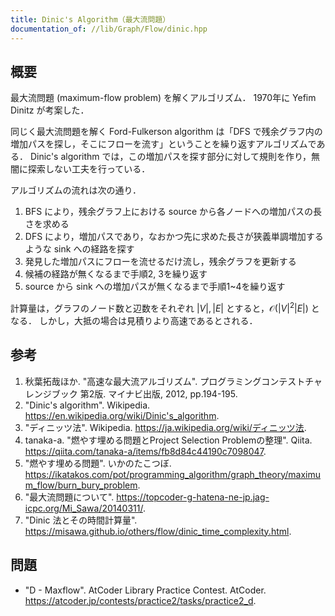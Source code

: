 ```yaml
---
title: Dinic's Algorithm（最大流問題）
documentation_of: //lib/Graph/Flow/dinic.hpp
---
```



## 概要

最大流問題 (maximum-flow problem) を解くアルゴリズム．
1970年に Yefim Dinitz が考案した．

同じく最大流問題を解く Ford-Fulkerson algorithm は「DFS で残余グラフ内の増加パスを探し，そこにフローを流す」ということを繰り返すアルゴリズムである．
Dinic's algorithm では，この増加パスを探す部分に対して規則を作り，無闇に探索しない工夫を行っている．

アルゴリズムの流れは次の通り．

1. BFS により，残余グラフ上における source から各ノードへの増加パスの長さを求める
2. DFS により，増加パスであり，なおかつ先に求めた長さが狭義単調増加するような sink への経路を探す
3. 発見した増加パスにフローを流せるだけ流し，残余グラフを更新する
4. 候補の経路が無くなるまで手順2, 3を繰り返す
5. source から sink への増加パスが無くなるまで手順1~4を繰り返す

計算量は，グラフのノード数と辺数をそれぞれ $\lvert V \rvert, \lvert E \rvert$ とすると，$\mathcal{O}(\lvert V \rvert ^2 \lvert E \rvert)$ となる．
しかし，大抵の場合は見積りより高速であるとされる．


## 参考

1. 秋葉拓哉ほか. "高速な最大流アルゴリズム". プログラミングコンテストチャレンジブック 第2版. マイナビ出版, 2012, pp.194-195.
1. "Dinic's algorithm". Wikipedia. <https://en.wikipedia.org/wiki/Dinic's_algorithm>.
1. "ディニッツ法". Wikipedia. <https://ja.wikipedia.org/wiki/ディニッツ法>.
1. tanaka-a. "燃やす埋める問題とProject Selection Problemの整理". Qiita. <https://qiita.com/tanaka-a/items/fb8d84c44190c7098047>.
1. "燃やす埋める問題". いかのたこつぼ. <https://ikatakos.com/pot/programming_algorithm/graph_theory/maximum_flow/burn_bury_problem>.
1. "最大流問題について". <https://topcoder-g-hatena-ne-jp.jag-icpc.org/Mi_Sawa/20140311/>.
1. "Dinic 法とその時間計算量". <https://misawa.github.io/others/flow/dinic_time_complexity.html>.


## 問題

- "D - Maxflow". AtCoder Library Practice Contest. AtCoder. <https://atcoder.jp/contests/practice2/tasks/practice2_d>.

